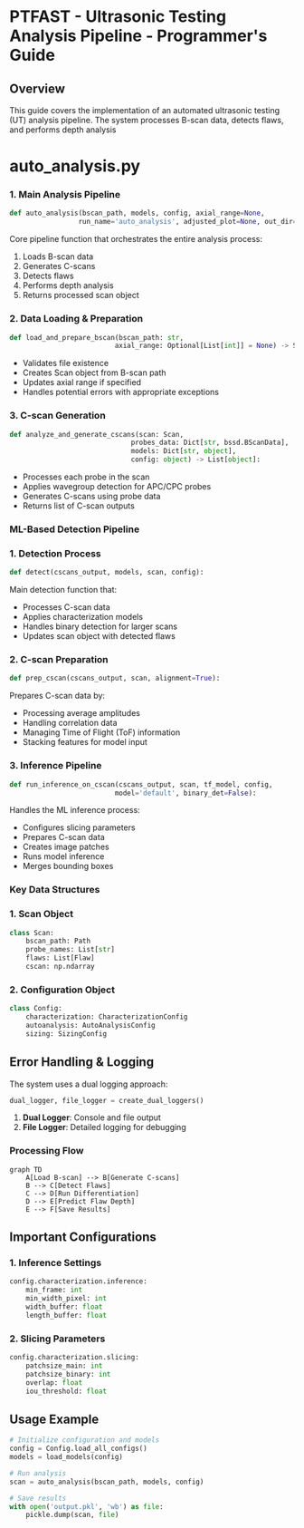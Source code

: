 # PTFAST - Ultrasonic Testing Analysis Pipeline - Programmer's Guide

## Overview

This guide covers the implementation of an automated ultrasonic testing (UT) analysis pipeline. The system processes B-scan data, detects flaws, and performs depth analysis

# auto_analysis.py 

### 1. Main Analysis Pipeline
```python
def auto_analysis(bscan_path, models, config, axial_range=None, 
                 run_name='auto_analysis', adjusted_plot=None, out_dir=None):
```
Core pipeline function that orchestrates the entire analysis process:
1. Loads B-scan data
2. Generates C-scans
3. Detects flaws
4. Performs depth analysis
5. Returns processed scan object

### 2. Data Loading & Preparation
```python
def load_and_prepare_bscan(bscan_path: str, 
                          axial_range: Optional[List[int]] = None) -> Scan:
```
- Validates file existence
- Creates Scan object from B-scan path
- Updates axial range if specified
- Handles potential errors with appropriate exceptions

### 3. C-scan Generation
```python
def analyze_and_generate_cscans(scan: Scan,
                              probes_data: Dict[str, bssd.BScanData],
                              models: Dict[str, object],
                              config: object) -> List[object]:
```
- Processes each probe in the scan
- Applies wavegroup detection for APC/CPC probes
- Generates C-scans using probe data
- Returns list of C-scan outputs

### ML-Based Detection Pipeline

### 1. Detection Process
```python
def detect(cscans_output, models, scan, config):
```
Main detection function that:
- Processes C-scan data
- Applies characterization models
- Handles binary detection for larger scans
- Updates scan object with detected flaws

### 2. C-scan Preparation
```python
def prep_cscan(cscans_output, scan, alignment=True):
```
Prepares C-scan data by:
- Processing average amplitudes
- Handling correlation data
- Managing Time of Flight (ToF) information
- Stacking features for model input

### 3. Inference Pipeline
```python
def run_inference_on_cscan(cscans_output, scan, tf_model, config, 
                          model='default', binary_det=False):
```
Handles the ML inference process:
- Configures slicing parameters
- Prepares C-scan data
- Creates image patches
- Runs model inference
- Merges bounding boxes

### Key Data Structures

### 1. Scan Object
```python
class Scan:
    bscan_path: Path
    probe_names: List[str]
    flaws: List[Flaw]
    cscan: np.ndarray
```

### 2. Configuration Object
```python
class Config:
    characterization: CharacterizationConfig
    autoanalysis: AutoAnalysisConfig
    sizing: SizingConfig
```

## Error Handling & Logging

The system uses a dual logging approach:
```python
dual_logger, file_logger = create_dual_loggers()
```

1. **Dual Logger**: Console and file output
2. **File Logger**: Detailed logging for debugging

### Processing Flow

```mermaid
graph TD
    A[Load B-scan] --> B[Generate C-scans]
    B --> C[Detect Flaws]
    C --> D[Run Differentiation]
    D --> E[Predict Flaw Depth]
    E --> F[Save Results]
```

## Important Configurations

### 1. Inference Settings
```python
config.characterization.inference:
    min_frame: int
    min_width_pixel: int
    width_buffer: float
    length_buffer: float
```

### 2. Slicing Parameters
```python
config.characterization.slicing:
    patchsize_main: int
    patchsize_binary: int
    overlap: float
    iou_threshold: float
```

## Usage Example

```python
# Initialize configuration and models
config = Config.load_all_configs()
models = load_models(config)

# Run analysis
scan = auto_analysis(bscan_path, models, config)

# Save results
with open('output.pkl', 'wb') as file:
    pickle.dump(scan, file)
```